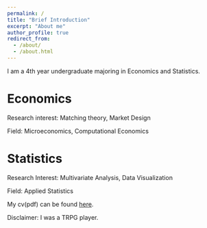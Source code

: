 ```yaml
---
permalink: /
title: "Brief Introduction"
excerpt: "About me"
author_profile: true
redirect_from: 
  - /about/
  - /about.html
---
```

I am a 4th year undergraduate majoring in Economics and Statistics. 

Economics
======
Research interest: Matching theory, Market Design

Field: Microeconomics, Computational Economics 

Statistics
======
Research Interest: Multivariate Analysis, Data Visualization

Field: Applied Statistics

My cv(pdf) can be found [here](https://leonequ.github.io/files/cv_leone_QU_phd.pdf).

Disclaimer: I was a TRPG player. 

